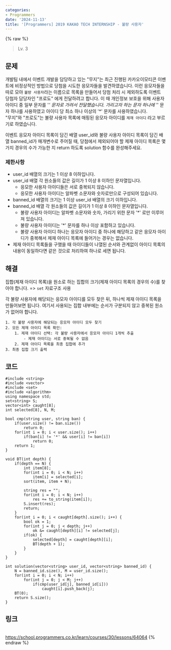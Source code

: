 ```yaml
---
categories:
- Programmers
date: '2024-11-13'
title: '[Programmers] 2019 KAKAO TECH INTERNSHIP - 불량 사용자'
---
```


{% raw %}
> Lv. 3<br>

## 문제
개발팀 내에서 이벤트 개발을 담당하고 있는 "무지"는 최근 진행된 카카오이모티콘 이벤트에 비정상적인 방법으로 당첨을 시도한 응모자들을 발견하였습니다. 이런 응모자들을 따로 모아  `불량 사용자`라는 이름으로 목록을 만들어서 당첨 처리 시 제외하도록 이벤트 당첨자 담당자인 "프로도" 에게 전달하려고 합니다. 이 때 개인정보 보호을 위해 사용자 아이디 중 일부 문자를 '*' 문자로 가려서 전달했습니다. 가리고자 하는 문자 하나에 '*' 문자 하나를 사용하였고 아이디 당 최소 하나 이상의 '*' 문자를 사용하였습니다.  
"무지"와 "프로도"는 불량 사용자 목록에 매핑된 응모자 아이디를  `제재 아이디`  라고 부르기로 하였습니다.

이벤트 응모자 아이디 목록이 담긴 배열 user_id와 불량 사용자 아이디 목록이 담긴 배열 banned_id가 매개변수로 주어질 때, 당첨에서 제외되어야 할 제재 아이디 목록은 몇가지 경우의 수가 가능한 지 return 하도록 solution 함수를 완성해주세요.

### 제한사항
-   user_id 배열의 크기는 1 이상 8 이하입니다.
-   user_id 배열 각 원소들의 값은 길이가 1 이상 8 이하인 문자열입니다.
    -   응모한 사용자 아이디들은 서로 중복되지 않습니다.
    -   응모한 사용자 아이디는 알파벳 소문자와 숫자로만으로 구성되어 있습니다.
-   banned_id 배열의 크기는 1 이상 user_id 배열의 크기 이하입니다.
-   banned_id 배열 각 원소들의 값은 길이가 1 이상 8 이하인 문자열입니다.
    -   불량 사용자 아이디는 알파벳 소문자와 숫자, 가리기 위한 문자 '*' 로만 이루어져 있습니다.
    -   불량 사용자 아이디는 '*' 문자를 하나 이상 포함하고 있습니다.
    -   불량 사용자 아이디 하나는 응모자 아이디 중 하나에 해당하고 같은 응모자 아이디가 중복해서 제재 아이디 목록에 들어가는 경우는 없습니다.
-   제재 아이디 목록들을 구했을 때 아이디들이 나열된 순서와 관계없이 아이디 목록의 내용이 동일하다면 같은 것으로 처리하여 하나로 세면 됩니다.

## 해결
집합(제재 아이디 목록)을 원소로 하는 집합의 크기(제재 아이디 목록의 경우의 수)를 찾아야 합니다. => `set` 자료구조 사용

각 불량 사용자에 해당되는 응모자 아이디를 모두 찾은 뒤, 하나씩 제재 아이디 목록을 만들어보면 됩니다. 여기서 사용되는 집합 내부에는 순서가 구분되지 않고 중복된 원소가 없어야 합니다.

```
1. 각 불량 사용자에 해당되는 응모자 아이디 모두 찾기
2. 모든 제재 아이디 목록 확인:
	1. 제재 아이디 선택: 각 불량 사용자에서 응모자 아이디 1개씩 추출
		- 제재 아이디는 서로 중복될 수 없음
	2. 제재 아이디 목록을 최종 집합에 추가
3. 최종 집합 크기 출력
```

## 코드
```
#include <string>
#include <vector>
#include <set>
#include <algorithm>
using namespace std;
set<string> S;
vector<int> caught[8];
int selected[8], N, M;

bool cmp(string user, string ban) {
    if(user.size() != ban.size())
        return 0;
    for(int i = 0; i < user.size(); i++)
        if(ban[i] != '*' && user[i] != ban[i])
            return 0;
    return 1;
}

void BT(int depth) {
    if(depth == N) {
        int item[8];
        for(int i = 0; i < N; i++)
            item[i] = selected[i];
        sort(item, item + N);
        
        string res = "";
        for(int i = 0; i < N; i++)
            res += to_string(item[i]);
        S.insert(res);
        return;
    }
    for(int i = 0; i < caught[depth].size(); i++) {
        bool ok = 1;
        for(int j = 0; j < depth; j++)
            ok &= caught[depth][i] != selected[j];
        if(ok) {
            selected[depth] = caught[depth][i];
            BT(depth + 1);
        }
    }
}

int solution(vector<string> user_id, vector<string> banned_id) {
    N = banned_id.size(), M = user_id.size();
    for(int i = 0; i < N; i++)
        for(int j = 0; j < M; j++)
            if(cmp(user_id[j], banned_id[i]))
                caught[i].push_back(j);
    BT(0);
    return S.size();
}
```

## 링크
<br>https://school.programmers.co.kr/learn/courses/30/lessons/64064
{% endraw %}